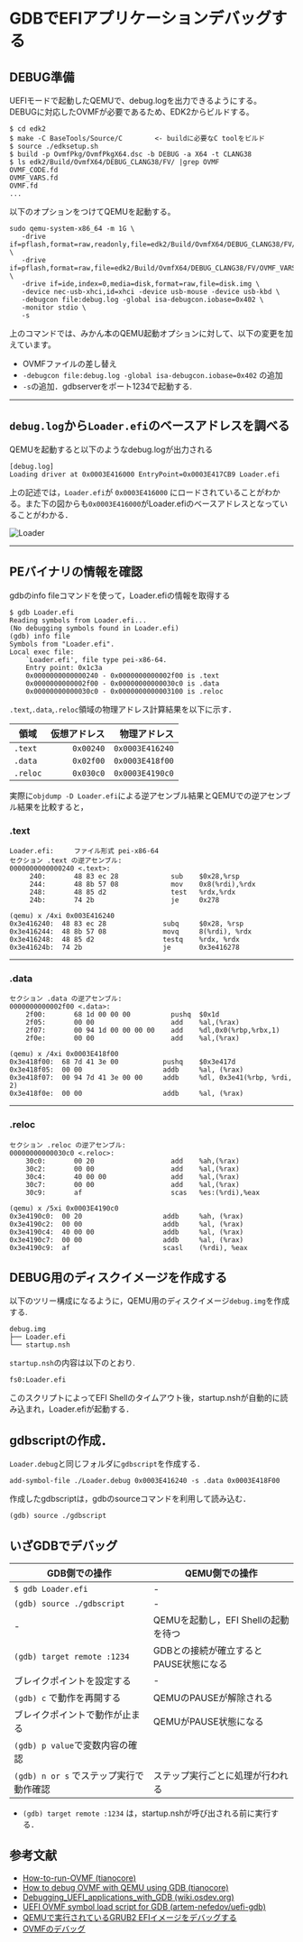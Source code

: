 # GDBでEFIアプリケーションデバッグする
## DEBUG準備
UEFIモードで起動したQEMUで、debug.logを出力できるようにする。\
DEBUGに対応したOVMFが必要であるため、EDK2からビルドする。
```
$ cd edk2
$ make -C BaseTools/Source/C        <- buildに必要なC toolをビルド
$ source ./edksetup.sh
$ build -p OvmfPkg/OvmfPkgX64.dsc -b DEBUG -a X64 -t CLANG38
$ ls edk2/Build/OvmfX64/DEBUG_CLANG38/FV/ |grep OVMF
OVMF_CODE.fd
OVMF_VARS.fd
OVMF.fd
...
```

以下のオプションをつけてQEMUを起動する。
```
sudo qemu-system-x86_64 -m 1G \
   -drive if=pflash,format=raw,readonly,file=edk2/Build/OvmfX64/DEBUG_CLANG38/FV/OVMF_CODE.fd \
   -drive if=pflash,format=raw,file=edk2/Build/OvmfX64/DEBUG_CLANG38/FV/OVMF_VARS.fd \
   -drive if=ide,index=0,media=disk,format=raw,file=disk.img \
   -device nec-usb-xhci,id=xhci -device usb-mouse -device usb-kbd \
   -debugcon file:debug.log -global isa-debugcon.iobase=0x402 \
   -monitor stdio \
   -s
```
上のコマンドでは、みかん本のQEMU起動オプションに対して、以下の変更を加えています。
- OVMFファイルの差し替え
- `-debugcon file:debug.log -global isa-debugcon.iobase=0x402` の追加
- `-s`の追加．gdbserverをポート1234で起動する.

---
## `debug.log`から`Loader.efi`のベースアドレスを調べる
QEMUを起動すると以下のようなdebug.logが出力される
```
[debug.log]
Loading driver at 0x0003E416000 EntryPoint=0x0003E417CB9 Loader.efi
``` 

上の記述では，`Loader.efi`が `0x0003E416000` にロードされていることがわかる。また下の図からも`0x0003E416000`がLoader.efiのベースアドレスとなっていることがわかる．

![Loader](./how_to_debug01.png)

---
## PEバイナリの情報を確認
gdbのinfo fileコマンドを使って，Loader.efiの情報を取得する
```
$ gdb Loader.efi
Reading symbols from Loader.efi...
(No debugging symbols found in Loader.efi)
(gdb) info file
Symbols from "Loader.efi".
Local exec file:
	`Loader.efi', file type pei-x86-64.
	Entry point: 0x1c3a
	0x0000000000000240 - 0x0000000000002f00 is .text
	0x0000000000002f00 - 0x00000000000030c0 is .data
	0x00000000000030c0 - 0x0000000000003100 is .reloc
```

`.text`,`.data`,`.reloc`領域の物理アドレス計算結果を以下に示す．

|領域     |仮想アドレス|物理アドレス|
|---     |--:       |--:|
|`.text `|`0x00240` |`0x0003E416240`|
|`.data `|`0x02f00` |`0x0003E418f00`|
|`.reloc`|`0x030c0` |`0x0003E4190c0`|

実際に`objdump -D Loader.efi`による逆アセンブル結果とQEMUでの逆アセンブル結果を比較すると，

### .text
```
Loader.efi:     ファイル形式 pei-x86-64
セクション .text の逆アセンブル:
0000000000000240 <.text>:
     240:       48 83 ec 28             sub    $0x28,%rsp
     244:       48 8b 57 08             mov    0x8(%rdi),%rdx
     248:       48 85 d2                test   %rdx,%rdx
     24b:       74 2b                   je     0x278
```
```
(qemu) x /4xi 0x003E416240
0x3e416240:  48 83 ec 28              subq     $0x28, %rsp
0x3e416244:  48 8b 57 08              movq     8(%rdi), %rdx
0x3e416248:  48 85 d2                 testq    %rdx, %rdx
0x3e41624b:  74 2b                    je       0x3e416278
```
---
### .data
```
セクション .data の逆アセンブル:
0000000000002f00 <.data>:
    2f00:       68 1d 00 00 00          pushq  $0x1d
    2f05:       00 00                   add    %al,(%rax)
    2f07:       00 94 1d 00 00 00 00    add    %dl,0x0(%rbp,%rbx,1)
    2f0e:       00 00                   add    %al,(%rax)
```
```
(qemu) x /4xi 0x0003E418f00
0x3e418f00:  68 7d 41 3e 00           pushq    $0x3e417d
0x3e418f05:  00 00                    addb     %al, (%rax)
0x3e418f07:  00 94 7d 41 3e 00 00     addb     %dl, 0x3e41(%rbp, %rdi, 2)
0x3e418f0e:  00 00                    addb     %al, (%rax)
```
---
### .reloc
```
セクション .reloc の逆アセンブル:
00000000000030c0 <.reloc>:
    30c0:       00 20                   add    %ah,(%rax)
    30c2:       00 00                   add    %al,(%rax)
    30c4:       40 00 00                add    %al,(%rax)
    30c7:       00 00                   add    %al,(%rax)
    30c9:       af                      scas   %es:(%rdi),%eax
```
```
(qemu) x /5xi 0x0003E4190c0
0x3e4190c0:  00 20                    addb     %ah, (%rax)
0x3e4190c2:  00 00                    addb     %al, (%rax)
0x3e4190c4:  40 00 00                 addb     %al, (%rax)
0x3e4190c7:  00 00                    addb     %al, (%rax)
0x3e4190c9:  af                       scasl    (%rdi), %eax
```

## DEBUG用のディスクイメージを作成する
以下のツリー構成になるように，QEMU用のディスクイメージ`debug.img`を作成する.

```
debug.img
├── Loader.efi
└── startup.nsh
```

`startup.nsh`の内容は以下のとおり.
```
fs0:Loader.efi
```
このスクリプトによってEFI Shellのタイムアウト後，startup.nshが自動的に読み込まれ，Loader.efiが起動する．

## gdbscriptの作成．
`Loader.debug`と同じフォルダに`gdbscript`を作成する．
```
add-symbol-file ./Loader.debug 0x0003E416240 -s .data 0x0003E418F00
```
作成したgdbscriptは，gdbのsourceコマンドを利用して読み込む．
```
(gdb) source ./gdbscript
```
## いざGDBでデバッグ
|GDB側での操作|QEMU側での操作|
|---|---|
|`$ gdb Loader.efi`|-|
|`(gdb) source ./gdbscript`|-|
|-|QEMUを起動し，EFI Shellの起動を待つ|
|`(gdb) target remote :1234` |GDBとの接続が確立するとPAUSE状態になる|
|ブレイクポイントを設定する|-|
|`(gdb) c` で動作を再開する|QEMUのPAUSEが解除される|
|ブレイクポイントで動作が止まる|QEMUがPAUSE状態になる|
|`(gdb) p value`で変数内容の確認|
|`(gdb) n or s` でステップ実行で動作確認|ステップ実行ごとに処理が行われる|

- `(gdb) target remote :1234` は，startup.nshが呼び出される前に実行する．

## 参考文献
- [How-to-run-OVMF (tianocore)](https://github.com/tianocore/tianocore.github.io/wiki/How-to-run-OVMF)
- [How to debug OVMF with QEMU using GDB (tianocore)](https://github.com/tianocore/tianocore.github.io/wiki/How-to-debug-OVMF-with-QEMU-using-GDB)
- [Debugging_UEFI_applications_with_GDB (wiki.osdev.org)](https://wiki.osdev.org/Debugging_UEFI_applications_with_GDB)
- [UEFI OVMF symbol load script for GDB (artem-nefedov/uefi-gdb)](https://github.com/artem-nefedov/uefi-gdb)
- [QEMUで実行されているGRUB2 EFIイメージをデバッグする](https://tutorialmore.com/questions-2526193.htm)
- [OVMFのデバッグ](https://retrage.github.io/2019/11/05/debugging-ovmf.html)
